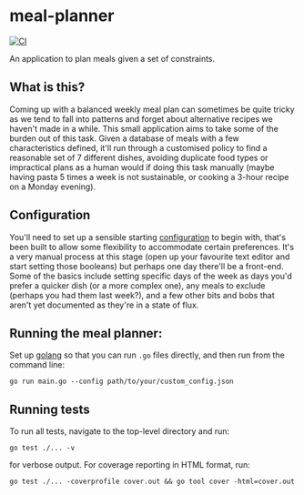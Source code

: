 # meal-planner

[![CI](https://github.com/roberto-aldera/meal-planner/actions/workflows/go.yml/badge.svg)](https://github.com/roberto-aldera/meal-planner/actions/workflows/go.yml)

An application to plan meals given a set of constraints.

## What is this?
Coming up with a balanced weekly meal plan can sometimes be quite tricky as we tend to fall into patterns and forget about alternative recipes we haven't made in a while.
This small application aims to take some of the burden out of this task.
Given a database of meals with a few characteristics defined, it'll run through a customised policy to find a reasonable set of 7 different dishes, avoiding duplicate food types or impractical plans as a human would if doing this task manually (maybe having pasta 5 times a week is not sustainable, or cooking a 3-hour recipe on a Monday evening).

## Configuration
You'll need to set up a sensible starting [configuration](https://github.com/roberto-aldera/meal-planner/blob/main/default_config.json) to begin with, that's been built to allow some flexibility to accommodate certain preferences.
It's a very manual process at this stage (open up your favourite text editor and start setting those booleans) but perhaps one day there'll be a front-end.
Some of the basics include setting specific days of the week as days you'd prefer a quicker dish (or a more complex one), any meals to exclude (perhaps you had them last week?), and a few other bits and bobs that aren't yet documented as they're in a state of flux.

## Running the meal planner:
Set up [golang](https://go.dev/) so that you can run `.go` files directly, and then run from the command line:
```
go run main.go --config path/to/your/custom_config.json
```

## Running tests
To run all tests, navigate to the top-level directory and run:
```
go test ./... -v
```
for verbose output.
For coverage reporting in HTML format, run:
```
go test ./... -coverprofile cover.out && go tool cover -html=cover.out
```